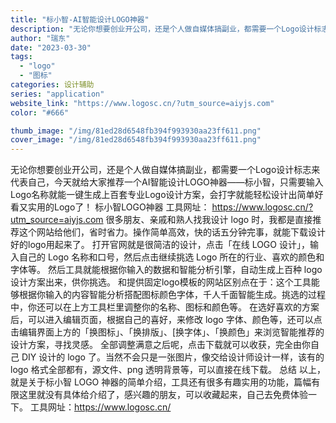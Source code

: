 ```yaml
---
title: "标小智-AI智能设计LOGO神器"
description: "无论你想要创业开公司，还是个人做自媒体搞副业，都需要一个Logo设计标志来代表自己，今天就给大家推荐一个AI智能设计LO"
author: "瑞东"
date: "2023-03-30"
tags:
  - "logo"
  - "图标"
categories: 设计辅助
series: "application"
website_link: "https://www.logosc.cn/?utm_source=aiyjs.com"
color: "#666"

thumb_image: "/img/81ed28d6548fb394f993930aa23ff611.png"
cover_image: "/img/81ed28d6548fb394f993930aa23ff611.png"
---
```


无论你想要创业开公司，还是个人做自媒体搞副业，都需要一个Logo设计标志来代表自己，今天就给大家推荐一个AI智能设计LOGO神器——标小智，只需要输入Logo名称就能一键生成上百套专业Logo设计方案，会打字就能轻松设计出简单好看又实用的Logo了！ 标小智LOGO神器 工具网址： https://www.logosc.cn/?utm_source=aiyjs.com 很多朋友、亲戚和熟人找我设计 logo 时，我都是直接推荐这个网站给他们，省时省力。操作简单高效，快的话五分钟完事，就能下载设计好的logo用起来了。  打开官网就是很简洁的设计，点击「在线 LOGO 设计」，输入自己的 Logo 名称和口号，然后点击继续挑选 Logo 所在的行业、喜欢的颜色和字体等。  然后工具就能根据你输入的数据和智能分析引擎，自动生成上百种 logo 设计方案出来，供你挑选。   和提供固定logo模板的网站区别点在于：这个工具能够根据你输入的内容智能分析搭配图标颜色字体，千人千面智能生成。挑选的过程中，你还可以在上方工具栏里调整你的名称、图标和颜色等。 在选好喜欢的方案后，可以进入编辑页面，根据自己的喜好，来修改 logo 字体、颜色等，还可以点击编辑界面上方的「换图标」、「换排版」、[换字体」、「换颜色」来浏览智能推荐的设计方案，寻找灵感。 全部调整满意之后呢，点击下载就可以收获，完全由你自己 DIY 设计的 logo 了。当然不会只是一张图片，像交给设计师设计一样，该有的 logo 格式全部都有，源文件、png 透明背景等，可以直接在线下载。 总结 以上，就是关于标小智 LOGO 神器的简单介绍，工具还有很多有趣实用的功能，篇幅有限这里就没有具体给介绍了，感兴趣的朋友，可以收藏起来，自己去免费体验一下。 工具网址：https://www.logosc.cn/